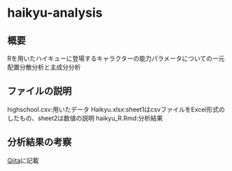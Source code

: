 # haikyu-analysis

## 概要
Rを用いたハイキューに登場するキャラクターの能力パラメータについての一元配置分散分析と主成分分析

## ファイルの説明
highschool.csv:用いたデータ
Haikyu.xlsx:sheet1はcsvファイルをExcel形式のしたもの、sheet2は数値の説明
haikyu_R.Rmd:分析結果

## 分析結果の考察
[Qiita](https://qiita.com/ac_orange/items/8b039feb6b43e5253fb6)に記載
